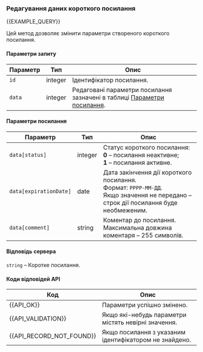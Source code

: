 ### Редагування даних короткого посилання
{{EXAMPLE_QUERY}}

Цей метод дозволяє змінити параметри створеного короткого посилання.

#### Параметри запиту

 Параметр  | Тип     | Опис
-----------|---------|-----------
`id`       | integer | Ідентифікатор посилання.
`data`     | integer | Редаговані параметри посилання зазначені в таблиці [Параметри посилання](#update-data).

#### <span data-anchor="update-data">Параметри посилання</span>

 Параметр             | Тип     | Опис
----------------------|---------|-----------
`data[status]`        | integer | Статус короткого посилання:<br>**0** – посилання неактивне;<br>**1** – посилання активне.
`data[expirationDate]`| date    | Дата закінчення дії короткого посилання.<br>Формат: `РРРР-ММ-ДД`.<br>Якщо значення не передано – строк дії посилання буде необмеженим.
`data[comment]`       | string  | Коментар до посилання.<br>Максимальна довжина коментаря – 255 символів.

#### Відповідь сервера

`string` – Коротке посилання.

#### Коди відповідей API

Код                      | Опис
-------------------------|----
{{API_OK}}               | Параметри успішно змінено.
{{API_VALIDATION}}       | Якщо які-небудь параметри містять невірні значення.
{{API_RECORD_NOT_FOUND}} | Якщо посилання з указаним ідентифікатором не знайдено.
